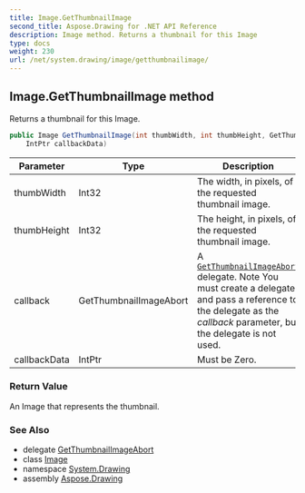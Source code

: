 ```yaml
---
title: Image.GetThumbnailImage
second_title: Aspose.Drawing for .NET API Reference
description: Image method. Returns a thumbnail for this Image
type: docs
weight: 230
url: /net/system.drawing/image/getthumbnailimage/
---
```

## Image.GetThumbnailImage method

Returns a thumbnail for this Image.

```csharp
public Image GetThumbnailImage(int thumbWidth, int thumbHeight, GetThumbnailImageAbort callback, 
    IntPtr callbackData)
```

| Parameter | Type | Description |
| --- | --- | --- |
| thumbWidth | Int32 | The width, in pixels, of the requested thumbnail image. |
| thumbHeight | Int32 | The height, in pixels, of the requested thumbnail image. |
| callback | GetThumbnailImageAbort | A [`GetThumbnailImageAbort`](../../image.getthumbnailimageabort/) delegate. Note You must create a delegate and pass a reference to the delegate as the *callback* parameter, but the delegate is not used. |
| callbackData | IntPtr | Must be Zero. |

### Return Value

An Image that represents the thumbnail.

### See Also

* delegate [GetThumbnailImageAbort](../../image.getthumbnailimageabort/)
* class [Image](../)
* namespace [System.Drawing](../../image/)
* assembly [Aspose.Drawing](../../../)


